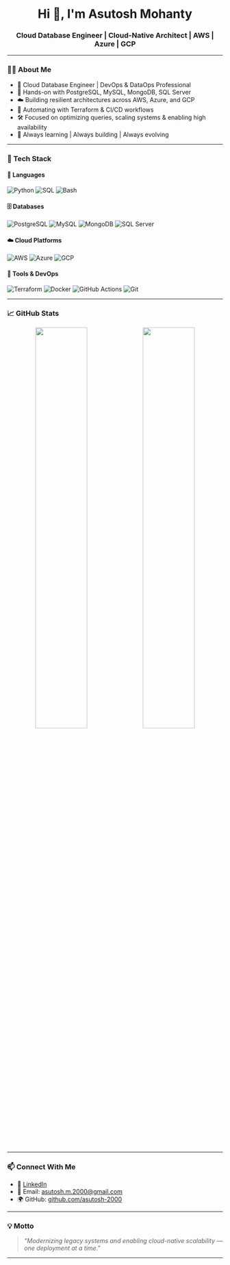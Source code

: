 <h1 align="center">Hi 👋, I'm Asutosh Mohanty</h1>
<h3 align="center">Cloud Database Engineer | Cloud-Native Architect | AWS | Azure | GCP</h3>

---

### 👨‍💻 About Me

- 🚀 Cloud Database Engineer | DevOps & DataOps Professional
- 💾 Hands-on with PostgreSQL, MySQL, MongoDB, SQL Server
- ☁️ Building resilient architectures across AWS, Azure, and GCP
- 🧱 Automating with Terraform & CI/CD workflows
- 🛠️ Focused on optimizing queries, scaling systems & enabling high availability
- 🧠 Always learning | Always building | Always evolving

---

### 🧰 Tech Stack

#### 📌 Languages
![Python](https://img.shields.io/badge/Python-3776AB?style=flat-square&logo=python&logoColor=white)
![SQL](https://img.shields.io/badge/SQL-025E8C?style=flat-square&logo=postgresql&logoColor=white)
![Bash](https://img.shields.io/badge/Bash-4EAA25?style=flat-square&logo=gnu-bash&logoColor=white)

#### 🗄️ Databases
![PostgreSQL](https://img.shields.io/badge/PostgreSQL-336791?style=flat-square&logo=postgresql&logoColor=white)
![MySQL](https://img.shields.io/badge/MySQL-00758F?style=flat-square&logo=mysql&logoColor=white)
![MongoDB](https://img.shields.io/badge/MongoDB-47A248?style=flat-square&logo=mongodb&logoColor=white)
![SQL Server](https://img.shields.io/badge/SQL_Server-CC2927?style=flat-square&logo=microsoftsqlserver&logoColor=white)

#### ☁️ Cloud Platforms
![AWS](https://img.shields.io/badge/AWS-FF9900?style=flat-square&logo=amazonaws&logoColor=white)
![Azure](https://img.shields.io/badge/Azure-0078D4?style=flat-square&logo=microsoftazure&logoColor=white)
![GCP](https://img.shields.io/badge/GCP-4285F4?style=flat-square&logo=googlecloud&logoColor=white)

#### 🔧 Tools & DevOps
![Terraform](https://img.shields.io/badge/Terraform-623CE4?style=flat-square&logo=terraform&logoColor=white)
![Docker](https://img.shields.io/badge/Docker-2496ED?style=flat-square&logo=docker&logoColor=white)
![GitHub Actions](https://img.shields.io/badge/GitHub_Actions-2088FF?style=flat-square&logo=githubactions&logoColor=white)
![Git](https://img.shields.io/badge/Git-F05032?style=flat-square&logo=git&logoColor=white)

---

### 📈 GitHub Stats

<p align="center">
  <img src="https://github-readme-stats.vercel.app/api?username=asutosh-2000&show_icons=true&theme=radical" width="49%"/>
  <img src="https://github-readme-stats.vercel.app/api/top-langs/?username=asutosh-2000&layout=compact&theme=radical" width="49%"/>
</p>

---

### 📫 Connect With Me

- 🔗 [LinkedIn](https://www.linkedin.com/in/asutosh2000)
- 📧 Email: [asutosh.m.2000@gmail.com](mailto:asutosh.m.2000@gmail.com)
- 🌍 GitHub: [github.com/asutosh-2000](https://github.com/asutosh-2000)

---

### 💡 Motto
> _"Modernizing legacy systems and enabling cloud-native scalability — one deployment at a time."_

---
